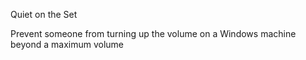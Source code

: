 
Quiet on the Set



Prevent someone from turning up the volume on a Windows machine beyond a maximum volume
